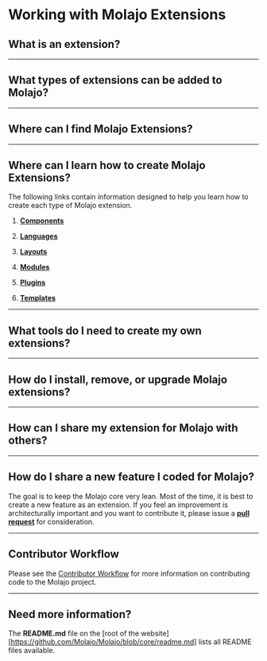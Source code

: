 # Working with Molajo Extensions #

## What is an extension? ##

---

## What types of extensions can be added to Molajo? ##

---

## Where can I find Molajo Extensions? ##

---

## Where can I learn how to create Molajo Extensions? ##

The following links contain information designed to help you learn how to create each type of Molajo extension.

1. [**Components**](https://github.com/Molajo/Molajo/blob/core/cms/components/README.md)

2. [**Languages**](https://github.com/Molajo/Molajo/blob/core/cms/languages/README.md)

3. [**Layouts**](https://github.com/Molajo/Molajo/blob/core/cms/layouts/README.md)

4. [**Modules**](https://github.com/Molajo/Molajo/blob/core/cms/modules/README.md)

5. [**Plugins**](https://github.com/Molajo/Molajo/blob/core/cms/plugins/README.md)

6. [**Templates**](https://github.com/Molajo/Molajo/blob/core/cms/templates/README.md)

---

## What tools do I need to create my own extensions? ##

---

## How do I install, remove, or upgrade Molajo extensions? ##

---

## How can I share my extension for Molajo with others? ##

---

## How do I share a new feature I coded for Molajo? ##

The goal is to keep the Molajo core very lean. Most of the time, it is best to create a new feature as an extension. If you feel an improvement is architecturally important and you want to contribute it, please issue a [**pull request**](https://github.com/Molajo/Molajo/pulls) for consideration.

---

## Contributor Workflow ##

Please see the [Contributor Workflow](https://github.com/Molajo/Molajo/wiki/Contributor-Workflow) for more information on contributing code to the Molajo project.

---

## Need more information? ##

The **README.md** file on the [root of the website][https://github.com/Molajo/Molajo/blob/core/readme.md] lists all README files available.